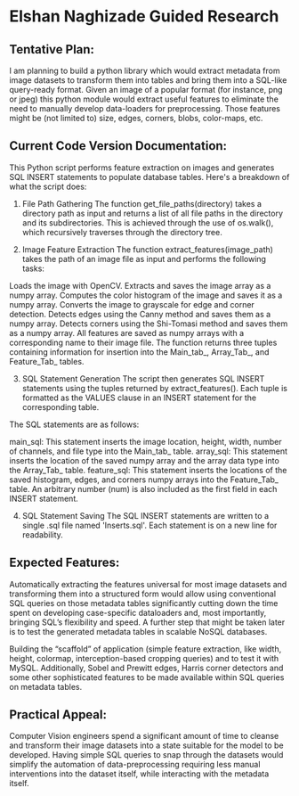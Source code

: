# Elshan Naghizade Guided Research

## Tentative Plan:
I am planning to build a python library which would extract metadata from image datasets to transform them into tables and bring them into a SQL-like query-ready format. Given an image of a popular format (for instance, png or jpeg) this python module would extract useful features to eliminate the need to manually develop data-loaders for preprocessing. Those features might be (not limited to) size, edges, corners, blobs, color-maps, etc.

## Current Code Version Documentation:
This Python script performs feature extraction on images and generates SQL INSERT statements to populate database tables. Here's a breakdown of what the script does:

1. File Path Gathering
The function get_file_paths(directory) takes a directory path as input and returns a list of all file paths in the directory and its subdirectories. This is achieved through the use of os.walk(), which recursively traverses through the directory tree.

2. Image Feature Extraction
The function extract_features(image_path) takes the path of an image file as input and performs the following tasks:

Loads the image with OpenCV.
Extracts and saves the image array as a numpy array.
Computes the color histogram of the image and saves it as a numpy array.
Converts the image to grayscale for edge and corner detection.
Detects edges using the Canny method and saves them as a numpy array.
Detects corners using the Shi-Tomasi method and saves them as a numpy array.
All features are saved as numpy arrays with a corresponding name to their image file. The function returns three tuples containing information for insertion into the Main_tab_, Array_Tab_, and Feature_Tab_ tables.

3. SQL Statement Generation
The script then generates SQL INSERT statements using the tuples returned by extract_features(). Each tuple is formatted as the VALUES clause in an INSERT statement for the corresponding table.

The SQL statements are as follows:

main_sql: This statement inserts the image location, height, width, number of channels, and file type into the Main_tab_ table.
array_sql: This statement inserts the location of the saved numpy array and the array data type into the Array_Tab_ table.
feature_sql: This statement inserts the locations of the saved histogram, edges, and corners numpy arrays into the Feature_Tab_ table.
An arbitrary number (num) is also included as the first field in each INSERT statement.

4. SQL Statement Saving
The SQL INSERT statements are written to a single .sql file named 'Inserts.sql'. Each statement is on a new line for readability.

## Expected Features:
Automatically extracting the features universal for most image datasets and transforming them into a structured form would allow using conventional SQL queries on those metadata tables significantly cutting down the time spent on developing case-specific dataloaders and, most importantly, bringing SQL’s flexibility and speed.
A further step that might be taken later is to test the generated metadata tables in scalable NoSQL databases.

Building the “scaffold” of application (simple feature extraction, like width, height, colormap, interception-based cropping queries) and to test it with MySQL.
Additionally, Sobel and Prewitt edges, Harris corner detectors and some other sophisticated features to be made available within
SQL queries on metadata tables.

## Practical Appeal:
Computer Vision engineers spend a significant amount of time to cleanse and transform their image datasets into a state suitable for the model to be developed. Having simple SQL queries to snap through the datasets would simplify the automation of data-preprocessing requiring less manual interventions into the dataset itself, while interacting with the metadata itself.
